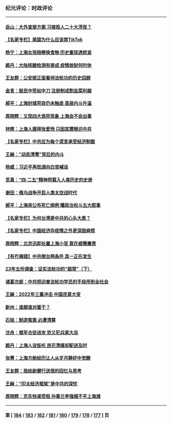 ### 纪元评论：时政评论
---
#### [岳山：大外宣提方案 习接班人二十大浮现？](../../pages/nsc1025/n13718580.md) 
#### [【名家专栏】美国为什么应该禁TikTok](../../pages/nsc1025/n13718106.md) 
#### [杨宁：上海女孩陪睡换食物 历史重现透悲哀](../../pages/nsc1025/n13718632.md) 
#### [颜丹：大陆核酸检测有提成 疫情敛财何时休](../../pages/nsc1025/n13718616.md) 
#### [王友群：公安部正面看待法轮功的历史回顾](../../pages/nsc1025/n13718065.md) 
#### [金言：股民中签如中刀 注册制成割韭菜利器](../../pages/nsc1025/n13718103.md) 
#### [郝平：上海封城苛政仍未触底 高层内斗升温](../../pages/nsc1025/n13718046.md) 
#### [周晓辉：又现四大诡异现象 上海会不会出事](../../pages/nsc1025/n13717880.md) 
#### [林辉：上海人膜拜张爱玲 只因其慧眼识中共](../../pages/nsc1025/n13717859.md) 
#### [【名家专栏】中共应为每个谎言承受经济制裁](../../pages/nsc1025/n13717785.md) 
#### [王赫：“动态清零”背后的内斗](../../pages/nsc1025/n13717683.md) 
#### [杨威：习近平再低调向白宫喊话](../../pages/nsc1025/n13717195.md) 
#### [觅真：“四·二五”精神将载入人类历史的史册](../../pages/nsc1025/n13717207.md) 
#### [谢田：俄乌战争开启人类太空战时代](../../pages/nsc1025/n13717187.md) 
#### [郝平：上海突公布死亡病例 曝政治权斗五大叙事](../../pages/nsc1025/n13717131.md) 
#### [【名家专栏】为何台湾是中共的心头大患？](../../pages/nsc1025/n13716917.md) 
#### [【名家专栏】中国经济存疫情之外更深层麻烦](../../pages/nsc1025/n13716914.md) 
#### [周晓辉：北京迅即处置上海小官 意在威慑撇责](../../pages/nsc1025/n13717082.md) 
#### [【有冇搞错】中共倒台两条件 其一正在发生](../../pages/nsc1025/n13716437.md) 
#### [23年五份调查：证实法轮功的“超常”（下）](../../pages/nsc1025/n13716809.md) 
#### [诸葛次郎：中共把迫害法轮功学员的手段用到全社会](../../pages/nsc1025/n13716766.md) 
#### [王赫：2022年三重冲击 中国民意大变](../../pages/nsc1025/n13716745.md) 
#### [新州：谁跟谁对着干？](../../pages/nsc1025/n13716706.md) 
#### [石铭：制造冤案 必遭清算](../../pages/nsc1025/n13716686.md) 
#### [沈舟：俄军仓促进攻 恐又犯兵家大忌](../../pages/nsc1025/n13716438.md) 
#### [颜丹：上海人没饭吃 连花清瘟却配送及时](../../pages/nsc1025/n13716269.md) 
#### [张菁：上海方舱经历让人从岁月静好中觉醒](../../pages/nsc1025/n13716254.md) 
#### [王友群：我给尉健行送信的回忆与思考](../../pages/nsc1025/n13715458.md) 
#### [王赫：“印太经济框架”是中共的深忧](../../pages/nsc1025/n13715793.md) 
#### [周晓辉：京东快递受阻 孙春兰李强摆不平上海滩](../../pages/nsc1025/n13715851.md) 

---
#### 第 [ [184](./184.md) / [183](./183.md) / [182](./182.md) / [181](./181.md) / [180](./180.md) / [179](./179.md) / [178](./178.md) / [177](./177.md) ] 页
